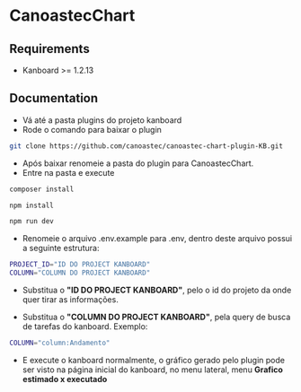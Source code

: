 CanoastecChart
==============================

Requirements
------------

- Kanboard >= 1.2.13

Documentation
-------------

- Vá até a pasta plugins do projeto kanboard
- Rode o comando para baixar o plugin

``` bash
git clone https://github.com/canoastec/canoastec-chart-plugin-KB.git

```

- Após baixar renomeie a pasta do plugin para CanoastecChart.
- Entre na pasta e execute

``` bash
composer install
```

``` bash
npm install
```

``` bash
npm run dev
```

- Renomeie o arquivo .env.example para .env, dentro deste arquivo possui a seguinte estrutura:

``` bash
PROJECT_ID="ID DO PROJECT KANBOARD"
COLUMN="COLUMN DO PROJECT KANBOARD"
```

- Substitua o **"ID DO PROJECT KANBOARD"**, pelo o id do projeto da onde quer tirar as informações.

- Substitua o **"COLUMN DO PROJECT KANBOARD"**, pela query de busca de tarefas do kanboard. Exemplo:
  
``` bash 
COLUMN="column:Andamento" 
```

- E execute o kanboard normalmente, o gráfico gerado pelo plugin pode ser visto na página inicial do kanboard, no menu lateral, menu **Grafico estimado x executado**

